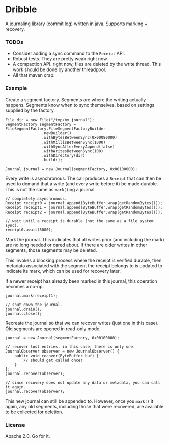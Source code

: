 # Dribble

A journaling library (commit log) written in java. Supports marking + recovery.

### TODOs

 - Consider adding a sync command to the `Receipt` API.
 - Robust tests. They are pretty weak right now.
 - A compaction API. right now, files are deleted by the write thread. This work should be done by another threadpool.
 - All that maven crap.


### Example

Create a segment factory. Segments are where the writing actually happens. 
Segments know when to sync themselves, based on settings supplied by the factory.

    File dir = new File("/tmp/my_journal");
    SegmentFactory segmentFactory = FileSegmentFactory.FileSegmentFactoryBuilder
                    .newBuilder()
                    .withBytesBetweenSync(0x00080000)
                    .withMillisBetweenSync(1000)
                    .withSyncAfterEveryAppend(false)
                    .withWritesBetweenSync(100)
                    .withDirectory(dir)
                    .build();
            
    Journal journal = new Journal(segmentFactory, 0x00100000);
    
Every write is asynchronous. The call produces a `Receipt` that can then be used to demand that a write (and every write
before it) be made durable. This is not the same as `mark()`ing a journal.
    
    // completely asynchronous.
    Receipt receipt0 = journal.append(ByteBuffer.wrap(getRandomBytes()));
    Receipt receipt1 = journal.append(ByteBuffer.wrap(getRandomBytes()));
    Receipt receipt2 = journal.append(ByteBuffer.wrap(getRandomBytes()));
    
    // wait until a receipt is durable (not the same as a file system sync).
    receipt0.await(5000);
    
Mark the journal. This indicates that all writes prior (and including the mark) are no long needed or cared
about. If there are older writes in other segments, those segments may be deleted.

This invokes a blocking process where the receipt is verified durable, then metadata associated with the segment
the receipt belongs to is updated to indicate its mark, which can be used for recovery later. 

If a newer receipt has already been marked in this journal, this operation becomes a no-op.
    
    journal.mark(receipt1);
    
    // shut down the journal.
    journal.drain();
    journal.close();
    
Recreate the journal so that we can recover writes (just one in this case). Old segments are opened in read-only mode.

    journal = new Journal(segmentFactory, 0x00100000);
    
    // recover lost entries. in this case, there is only one.
    JournalObserver observer = new JournalObserver() {
        public void recover(ByteBuffer buf) {
            // should get called once!
        }
    };
    journal.recover(observer);
    
    // since recovery does not update any data or metadata, you can call it again.
    journal.recover(observer);
    
This new journal can still be appended to. However, once you `mark()` it again, any old segments, including those
that were recovered, are available to be collected for deletion.

### License

Apache 2.0. Go for it.
    